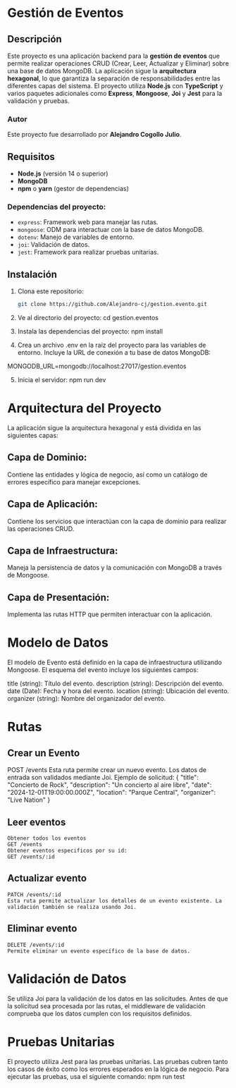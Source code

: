 # Gestión de Eventos

## Descripción

Este proyecto es una aplicación backend para la **gestión de eventos** que permite realizar operaciones CRUD (Crear, Leer, Actualizar y Eliminar) sobre una base de datos MongoDB. La aplicación sigue la **arquitectura hexagonal**, lo que garantiza la separación de responsabilidades entre las diferentes capas del sistema. El proyecto utiliza **Node.js** con **TypeScript** y varios paquetes adicionales como **Express**, **Mongoose**, **Joi** y **Jest** para la validación y pruebas.

### Autor

Este proyecto fue desarrollado por **Alejandro Cogollo Julio**.

## Requisitos

- **Node.js** (versión 14 o superior)
- **MongoDB**
- **npm** o **yarn** (gestor de dependencias)
  
### Dependencias del proyecto:

- `express`: Framework web para manejar las rutas.
- `mongoose`: ODM para interactuar con la base de datos MongoDB.
- `dotenv`: Manejo de variables de entorno.
- `joi`: Validación de datos.
- `jest`: Framework para realizar pruebas unitarias.

## Instalación

1. Clona este repositorio:

   ```bash
   git clone https://github.com/Alejandro-cj/gestion.evento.git

2. Ve al directorio del proyecto:
    cd gestion.eventos

3. Instala las dependencias del proyecto:
    npm install

4. Crea un archivo .env en la raíz del proyecto para las variables de entorno. Incluye la URL de conexión a tu base de datos MongoDB:

MONGODB_URL=mongodb://localhost:27017/gestion.eventos

5. Inicia el servidor:
    npm run dev



# Arquitectura del Proyecto
La aplicación sigue la arquitectura hexagonal y está dividida en las siguientes capas:

## Capa de Dominio: 
Contiene las entidades y lógica de negocio, así como un catálogo de errores específico para manejar excepciones.

## Capa de Aplicación: 
Contiene los servicios que interactúan con la capa de dominio para realizar las operaciones CRUD.
## Capa de Infraestructura: 
Maneja la persistencia de datos y la comunicación con MongoDB a través de Mongoose.
## Capa de Presentación: 
Implementa las rutas HTTP que permiten interactuar con la aplicación.

# Modelo de Datos
El modelo de Evento está definido en la capa de infraestructura utilizando Mongoose. El esquema del evento incluye los siguientes campos:

title (string): Título del evento.
description (string): Descripción del evento.
date (Date): Fecha y hora del evento.
location (string): Ubicación del evento.
organizer (string): Nombre del organizador del evento.

# Rutas

## Crear un Evento
 POST /events
Esta ruta permite crear un nuevo evento. Los datos de entrada son validados mediante Joi. Ejemplo de solicitud:
{
  "title": "Concierto de Rock",
  "description": "Un concierto al aire libre",
  "date": "2024-12-01T19:00:00.000Z",
  "location": "Parque Central",
  "organizer": "Live Nation"
}

## Leer eventos 
    Obtener todos los eventos
    GET /events
    Obtener eventos especificos por su id:
    GET /events/:id

## Actualizar evento
    PATCH /events/:id
    Esta ruta permite actualizar los detalles de un evento existente. La validación también se realiza usando Joi.

## Eliminar evento
    DELETE /events/:id
    Permite eliminar un evento específico de la base de datos.



# Validación de Datos
Se utiliza Joi para la validación de los datos en las solicitudes. Antes de que la solicitud sea procesada por las rutas, el middleware de validación comprueba que los datos cumplen con los requisitos definidos.

# Pruebas Unitarias
El proyecto utiliza Jest para las pruebas unitarias. Las pruebas cubren tanto los casos de éxito como los errores esperados en la lógica de negocio. Para ejecutar las pruebas, usa el siguiente comando:
    npm run test





